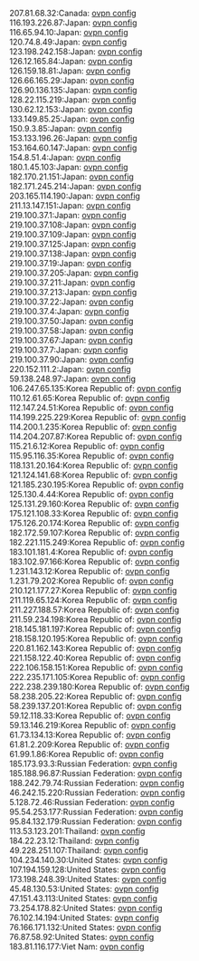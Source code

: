 207.81.68.32:Canada: [ovpn config](vpn/207_81_68_32.ovpn)  
116.193.226.87:Japan: [ovpn config](vpn/116_193_226_87.ovpn)  
116.65.94.10:Japan: [ovpn config](vpn/116_65_94_10.ovpn)  
120.74.8.49:Japan: [ovpn config](vpn/120_74_8_49.ovpn)  
123.198.242.158:Japan: [ovpn config](vpn/123_198_242_158.ovpn)  
126.12.165.84:Japan: [ovpn config](vpn/126_12_165_84.ovpn)  
126.159.18.81:Japan: [ovpn config](vpn/126_159_18_81.ovpn)  
126.66.165.29:Japan: [ovpn config](vpn/126_66_165_29.ovpn)  
126.90.136.135:Japan: [ovpn config](vpn/126_90_136_135.ovpn)  
128.22.115.219:Japan: [ovpn config](vpn/128_22_115_219.ovpn)  
130.62.12.153:Japan: [ovpn config](vpn/130_62_12_153.ovpn)  
133.149.85.25:Japan: [ovpn config](vpn/133_149_85_25.ovpn)  
150.9.3.85:Japan: [ovpn config](vpn/150_9_3_85.ovpn)  
153.133.196.26:Japan: [ovpn config](vpn/153_133_196_26.ovpn)  
153.164.60.147:Japan: [ovpn config](vpn/153_164_60_147.ovpn)  
154.8.51.4:Japan: [ovpn config](vpn/154_8_51_4.ovpn)  
180.1.45.103:Japan: [ovpn config](vpn/180_1_45_103.ovpn)  
182.170.21.151:Japan: [ovpn config](vpn/182_170_21_151.ovpn)  
182.171.245.214:Japan: [ovpn config](vpn/182_171_245_214.ovpn)  
203.165.114.190:Japan: [ovpn config](vpn/203_165_114_190.ovpn)  
211.13.147.151:Japan: [ovpn config](vpn/211_13_147_151.ovpn)  
219.100.37.1:Japan: [ovpn config](vpn/219_100_37_1.ovpn)  
219.100.37.108:Japan: [ovpn config](vpn/219_100_37_108.ovpn)  
219.100.37.109:Japan: [ovpn config](vpn/219_100_37_109.ovpn)  
219.100.37.125:Japan: [ovpn config](vpn/219_100_37_125.ovpn)  
219.100.37.138:Japan: [ovpn config](vpn/219_100_37_138.ovpn)  
219.100.37.19:Japan: [ovpn config](vpn/219_100_37_19.ovpn)  
219.100.37.205:Japan: [ovpn config](vpn/219_100_37_205.ovpn)  
219.100.37.211:Japan: [ovpn config](vpn/219_100_37_211.ovpn)  
219.100.37.213:Japan: [ovpn config](vpn/219_100_37_213.ovpn)  
219.100.37.22:Japan: [ovpn config](vpn/219_100_37_22.ovpn)  
219.100.37.4:Japan: [ovpn config](vpn/219_100_37_4.ovpn)  
219.100.37.50:Japan: [ovpn config](vpn/219_100_37_50.ovpn)  
219.100.37.58:Japan: [ovpn config](vpn/219_100_37_58.ovpn)  
219.100.37.67:Japan: [ovpn config](vpn/219_100_37_67.ovpn)  
219.100.37.7:Japan: [ovpn config](vpn/219_100_37_7.ovpn)  
219.100.37.90:Japan: [ovpn config](vpn/219_100_37_90.ovpn)  
220.152.111.2:Japan: [ovpn config](vpn/220_152_111_2.ovpn)  
59.138.248.97:Japan: [ovpn config](vpn/59_138_248_97.ovpn)  
106.247.65.135:Korea Republic of: [ovpn config](vpn/106_247_65_135.ovpn)  
110.12.61.65:Korea Republic of: [ovpn config](vpn/110_12_61_65.ovpn)  
112.147.24.51:Korea Republic of: [ovpn config](vpn/112_147_24_51.ovpn)  
114.199.225.229:Korea Republic of: [ovpn config](vpn/114_199_225_229.ovpn)  
114.200.1.235:Korea Republic of: [ovpn config](vpn/114_200_1_235.ovpn)  
114.204.207.87:Korea Republic of: [ovpn config](vpn/114_204_207_87.ovpn)  
115.21.6.12:Korea Republic of: [ovpn config](vpn/115_21_6_12.ovpn)  
115.95.116.35:Korea Republic of: [ovpn config](vpn/115_95_116_35.ovpn)  
118.131.20.164:Korea Republic of: [ovpn config](vpn/118_131_20_164.ovpn)  
121.124.141.68:Korea Republic of: [ovpn config](vpn/121_124_141_68.ovpn)  
121.185.230.195:Korea Republic of: [ovpn config](vpn/121_185_230_195.ovpn)  
125.130.4.44:Korea Republic of: [ovpn config](vpn/125_130_4_44.ovpn)  
125.131.29.160:Korea Republic of: [ovpn config](vpn/125_131_29_160.ovpn)  
175.121.108.33:Korea Republic of: [ovpn config](vpn/175_121_108_33.ovpn)  
175.126.20.174:Korea Republic of: [ovpn config](vpn/175_126_20_174.ovpn)  
182.172.59.107:Korea Republic of: [ovpn config](vpn/182_172_59_107.ovpn)  
182.221.115.249:Korea Republic of: [ovpn config](vpn/182_221_115_249.ovpn)  
183.101.181.4:Korea Republic of: [ovpn config](vpn/183_101_181_4.ovpn)  
183.102.97.166:Korea Republic of: [ovpn config](vpn/183_102_97_166.ovpn)  
1.231.143.12:Korea Republic of: [ovpn config](vpn/1_231_143_12.ovpn)  
1.231.79.202:Korea Republic of: [ovpn config](vpn/1_231_79_202.ovpn)  
210.121.177.27:Korea Republic of: [ovpn config](vpn/210_121_177_27.ovpn)  
211.119.65.124:Korea Republic of: [ovpn config](vpn/211_119_65_124.ovpn)  
211.227.188.57:Korea Republic of: [ovpn config](vpn/211_227_188_57.ovpn)  
211.59.234.198:Korea Republic of: [ovpn config](vpn/211_59_234_198.ovpn)  
218.145.181.197:Korea Republic of: [ovpn config](vpn/218_145_181_197.ovpn)  
218.158.120.195:Korea Republic of: [ovpn config](vpn/218_158_120_195.ovpn)  
220.81.162.143:Korea Republic of: [ovpn config](vpn/220_81_162_143.ovpn)  
221.158.122.40:Korea Republic of: [ovpn config](vpn/221_158_122_40.ovpn)  
222.106.158.151:Korea Republic of: [ovpn config](vpn/222_106_158_151.ovpn)  
222.235.171.105:Korea Republic of: [ovpn config](vpn/222_235_171_105.ovpn)  
222.238.239.180:Korea Republic of: [ovpn config](vpn/222_238_239_180.ovpn)  
58.238.205.22:Korea Republic of: [ovpn config](vpn/58_238_205_22.ovpn)  
58.239.137.201:Korea Republic of: [ovpn config](vpn/58_239_137_201.ovpn)  
59.12.118.33:Korea Republic of: [ovpn config](vpn/59_12_118_33.ovpn)  
59.13.146.219:Korea Republic of: [ovpn config](vpn/59_13_146_219.ovpn)  
61.73.134.13:Korea Republic of: [ovpn config](vpn/61_73_134_13.ovpn)  
61.81.2.209:Korea Republic of: [ovpn config](vpn/61_81_2_209.ovpn)  
61.99.1.86:Korea Republic of: [ovpn config](vpn/61_99_1_86.ovpn)  
185.173.93.3:Russian Federation: [ovpn config](vpn/185_173_93_3.ovpn)  
185.188.96.87:Russian Federation: [ovpn config](vpn/185_188_96_87.ovpn)  
188.242.79.74:Russian Federation: [ovpn config](vpn/188_242_79_74.ovpn)  
46.242.15.220:Russian Federation: [ovpn config](vpn/46_242_15_220.ovpn)  
5.128.72.46:Russian Federation: [ovpn config](vpn/5_128_72_46.ovpn)  
95.54.253.177:Russian Federation: [ovpn config](vpn/95_54_253_177.ovpn)  
95.84.132.179:Russian Federation: [ovpn config](vpn/95_84_132_179.ovpn)  
113.53.123.201:Thailand: [ovpn config](vpn/113_53_123_201.ovpn)  
184.22.23.12:Thailand: [ovpn config](vpn/184_22_23_12.ovpn)  
49.228.251.107:Thailand: [ovpn config](vpn/49_228_251_107.ovpn)  
104.234.140.30:United States: [ovpn config](vpn/104_234_140_30.ovpn)  
107.194.159.128:United States: [ovpn config](vpn/107_194_159_128.ovpn)  
173.198.248.39:United States: [ovpn config](vpn/173_198_248_39.ovpn)  
45.48.130.53:United States: [ovpn config](vpn/45_48_130_53.ovpn)  
47.151.43.113:United States: [ovpn config](vpn/47_151_43_113.ovpn)  
73.254.178.82:United States: [ovpn config](vpn/73_254_178_82.ovpn)  
76.102.14.194:United States: [ovpn config](vpn/76_102_14_194.ovpn)  
76.166.171.132:United States: [ovpn config](vpn/76_166_171_132.ovpn)  
76.87.58.92:United States: [ovpn config](vpn/76_87_58_92.ovpn)  
183.81.116.177:Viet Nam: [ovpn config](vpn/183_81_116_177.ovpn)  
